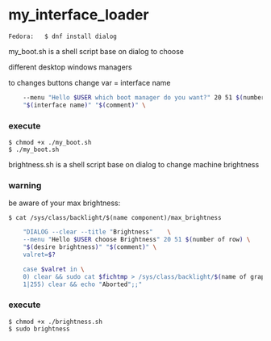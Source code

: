 # my_interface_loader

	Fedora:   $ dnf install dialog

my_boot.sh is a shell script base on dialog to choose

different desktop windows managers

to changes buttons change var = interface name
```bash
	--menu "Hello $USER which boot manager do you want?" 20 51 $(number of rows) \
	"$(interface name)" "$(comment)" \
```

### execute
	$ chmod +x ./my_boot.sh
	$ ./my_boot.sh

brightness.sh is a shell script base on dialog to change
    machine brightness

### warning
be aware of your max brightness:

	$ cat /sys/class/backlight/$(name component)/max_brightness
	
```bash
    "DIALOG --clear --title "Brightness"	\
	--menu "Hello $USER choose Brightness" 20 51 $(number of row) \
	"$(desire brightness)" "$(comment)" \
	valret=$?

	case $valret in \
	0) clear && sudo cat $fichtmp > /sys/class/backlight/$(name of graphic interface)/brightness ;; \
	1|255) clear && echo "Aborted";;"
```
### execute

 	$ chmod +x ./brightness.sh
	$ sudo brightness
